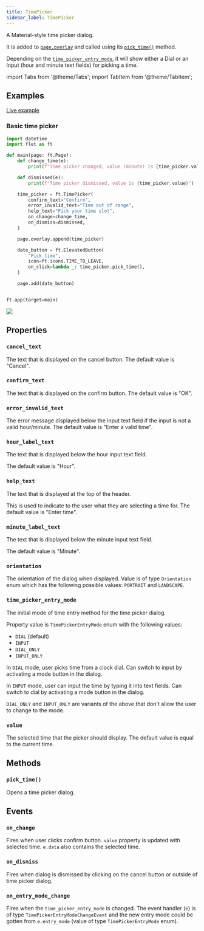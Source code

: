 ```yaml
---
title: TimePicker
sidebar_label: TimePicker
---
```


A Material-style time picker dialog.

It is added to [`page.overlay`](page#overlay) and called using its [`pick_time()`](timepicker#pick_time) method.

Depending on the [`time_picker_entry_mode`](timepicker#time_picker_entry_mode), it will show either a Dial or an Input (hour and minute text fields) for picking a time.

import Tabs from '@theme/Tabs';
import TabItem from '@theme/TabItem';

## Examples

[Live example](https://flet-controls-gallery.fly.dev/dialogs/timepicker)

### Basic time picker

<Tabs groupId="language">
  <TabItem value="python" label="Python" default>

```python
import datetime
import flet as ft

def main(page: ft.Page):
    def change_time(e):
        print(f"Time picker changed, value (minute) is {time_picker.value.minute}")

    def dismissed(e):
        print(f"Time picker dismissed, value is {time_picker.value}")

    time_picker = ft.TimePicker(
        confirm_text="Confirm",
        error_invalid_text="Time out of range",
        help_text="Pick your time slot",
        on_change=change_time,
        on_dismiss=dismissed,
    )

    page.overlay.append(time_picker)

    date_button = ft.ElevatedButton(
        "Pick time",
        icon=ft.icons.TIME_TO_LEAVE,
        on_click=lambda _: time_picker.pick_time(),
    )

    page.add(date_button)


ft.app(target=main)

```
  </TabItem>
</Tabs>

<img src="/img/docs/controls/timepicker/time-picker.png" className="screenshot-50" />

## Properties

### `cancel_text`

The text that is displayed on the cancel button. The default value is "Cancel".

### `confirm_text`

The text that is displayed on the confirm button. The default value is "OK".

### `error_invalid_text`

The error message displayed below the input text field if the input is not a valid hour/minute. The default value is "Enter a valid time".

### `hour_label_text`

The text that is displayed below the hour input text field.

The default value is "Hour".

### `help_text`

The text that is displayed at the top of the header.

This is used to indicate to the user what they are selecting a time for. The default value is "Enter time".

### `minute_label_text`

The text that is displayed below the minute input text field.

The default value is "Minute".

### `orientation`

The orientation of the dialog when displayed. Value is of type `Orientation` enum which has the following possible values: `PORTRAIT` and `LANDSCAPE`.

### `time_picker_entry_mode`

The initial mode of time entry method for the time picker dialog.

Property value is `TimePickerEntryMode` enum with the following values:

* `DIAL` (default)
* `INPUT`
* `DIAL_ONLY`
* `INPUT_ONLY`

In `DIAL` mode, user picks time from a clock dial.
Can switch to input by activating a mode button in the dialog. 

In `INPUT` mode, user can input the time by typing it into text fields.
Can switch to dial by activating a mode button in the dialog.

`DIAL_ONLY` and `INPUT_ONLY` are variants of the above that don't allow the user to change to the mode.

### `value`

The selected time that the picker should display. The default value is equal to the current time.

## Methods

### `pick_time()`

Opens a time picker dialog.

## Events

### `on_change`

Fires when user clicks confirm button. `value` property is updated with selected time. `e.data` also contains the selected time.

### `on_dismiss`

Fires when dialog is dismissed by clicking on the cancel button or outside of time picker dialog.

### `on_entry_mode_change`

Fires when the `time_picker_entry_mode` is changed. The event handler (`e`) is of type `TimePickerEntryModeChangeEvent` and the new entry mode could be gotten from `e.entry_mode` (value of type `TimePickerEntryMode` enum).